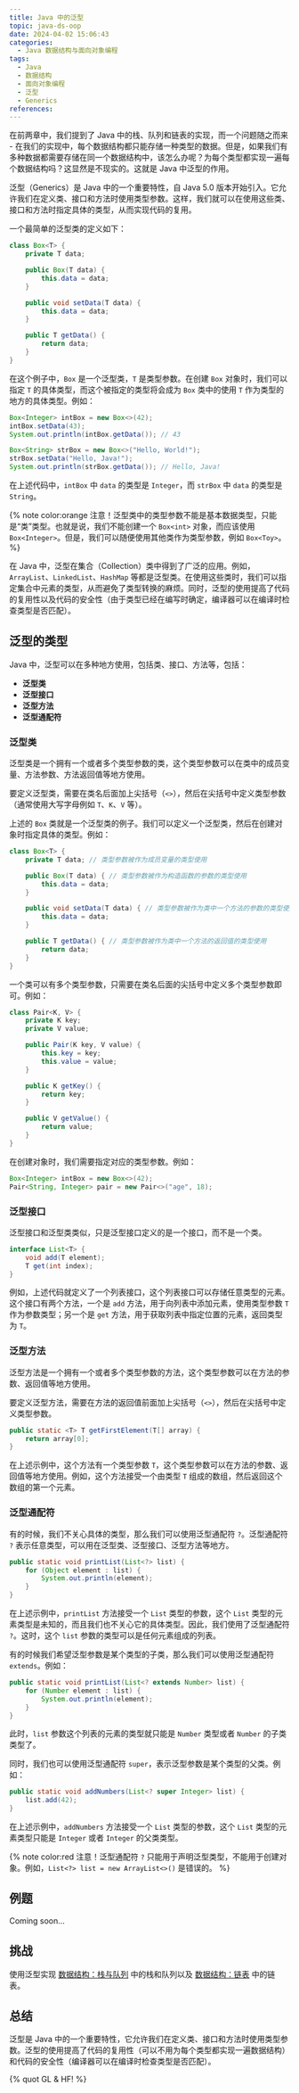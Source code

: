 ```yaml
---
title: Java 中的泛型
topic: java-ds-oop
date: 2024-04-02 15:06:43
categories:
  - Java 数据结构与面向对象编程
tags:
  - Java
  - 数据结构
  - 面向对象编程
  - 泛型
  - Generics
references:
---
```


在前两章中，我们提到了 Java 中的栈、队列和链表的实现，而一个问题随之而来 - 在我们的实现中，每个数据结构都只能存储一种类型的数据。但是，如果我们有多种数据都需要存储在同一个数据结构中，该怎么办呢？为每个类型都实现一遍每个数据结构吗？这显然是不现实的。这就是 Java 中泛型的作用。

泛型（Generics）是 Java 中的一个重要特性，自 Java 5.0 版本开始引入。它允许我们在定义类、接口和方法时使用类型参数。这样，我们就可以在使用这些类、接口和方法时指定具体的类型，从而实现代码的复用。

一个最简单的泛型类的定义如下：

```java
class Box<T> {
    private T data;

    public Box(T data) {
        this.data = data;
    }

    public void setData(T data) {
        this.data = data;
    }

    public T getData() {
        return data;
    }
}
```

在这个例子中，`Box` 是一个泛型类，`T` 是类型参数。在创建 `Box` 对象时，我们可以指定 `T` 的具体类型，而这个被指定的类型将会成为 `Box` 类中的使用 `T` 作为类型的地方的具体类型。例如：

```java
Box<Integer> intBox = new Box<>(42);
intBox.setData(43);
System.out.println(intBox.getData()); // 43

Box<String> strBox = new Box<>("Hello, World!");
strBox.setData("Hello, Java!");
System.out.println(strBox.getData()); // Hello, Java!
```

在上述代码中，`intBox` 中 `data` 的类型是 `Integer`，而 `strBox` 中 `data` 的类型是 `String`。

{% note color:orange 注意！泛型类中的类型参数不能是基本数据类型，只能是“类”类型。也就是说，我们不能创建一个 `Box<int>` 对象，而应该使用 `Box<Integer>`。但是，我们可以随便使用其他类作为类型参数，例如 `Box<Toy>`。 %}

在 Java 中，泛型在集合（Collection）类中得到了广泛的应用。例如，`ArrayList`、`LinkedList`、`HashMap` 等都是泛型类。在使用这些类时，我们可以指定集合中元素的类型，从而避免了类型转换的麻烦。同时，泛型的使用提高了代码的复用性以及代码的安全性（由于类型已经在编写时确定，编译器可以在编译时检查类型是否匹配）。

## 泛型的类型

Java 中，泛型可以在多种地方使用，包括类、接口、方法等，包括：

- **泛型类**
- **泛型接口**
- **泛型方法**
- **泛型通配符**

### 泛型类

泛型类是一个拥有一个或者多个类型参数的类，这个类型参数可以在类中的成员变量、方法参数、方法返回值等地方使用。

要定义泛型类，需要在类名后面加上尖括号（`<>`），然后在尖括号中定义类型参数（通常使用大写字母例如 `T`、`K`、`V` 等）。

上述的 `Box` 类就是一个泛型类的例子。我们可以定义一个泛型类，然后在创建对象时指定具体的类型。例如：

```java
class Box<T> {
    private T data; // 类型参数被作为成员变量的类型使用

    public Box(T data) { // 类型参数被作为构造函数的参数的类型使用
        this.data = data;
    }

    public void setData(T data) { // 类型参数被作为类中一个方法的参数的类型使用
        this.data = data;
    }

    public T getData() { // 类型参数被作为类中一个方法的返回值的类型使用
        return data;
    }
}
```

一个类可以有多个类型参数，只需要在类名后面的尖括号中定义多个类型参数即可。例如：

```java
class Pair<K, V> {
    private K key;
    private V value;

    public Pair(K key, V value) {
        this.key = key;
        this.value = value;
    }

    public K getKey() {
        return key;
    }

    public V getValue() {
        return value;
    }
}
```

在创建对象时，我们需要指定对应的类型参数。例如：

```java
Box<Integer> intBox = new Box<>(42);
Pair<String, Integer> pair = new Pair<>("age", 18);
```

### 泛型接口

泛型接口和泛型类类似，只是泛型接口定义的是一个接口，而不是一个类。

```java
interface List<T> {
    void add(T element);
    T get(int index);
}
```

例如，上述代码就定义了一个列表接口，这个列表接口可以存储任意类型的元素。这个接口有两个方法，一个是 `add` 方法，用于向列表中添加元素，使用类型参数 `T` 作为参数类型；另一个是 `get` 方法，用于获取列表中指定位置的元素，返回类型为 `T`。

### 泛型方法

泛型方法是一个拥有一个或者多个类型参数的方法，这个类型参数可以在方法的参数、返回值等地方使用。

要定义泛型方法，需要在方法的返回值前面加上尖括号（`<>`），然后在尖括号中定义类型参数。

```java
public static <T> T getFirstElement(T[] array) {
    return array[0];
}
```

在上述示例中，这个方法有一个类型参数 `T`，这个类型参数可以在方法的参数、返回值等地方使用。例如，这个方法接受一个由类型 `T` 组成的数组，然后返回这个数组的第一个元素。

### 泛型通配符

有的时候，我们不关心具体的类型，那么我们可以使用泛型通配符 `?`。泛型通配符 `?` 表示任意类型，可以用在泛型类、泛型接口、泛型方法等地方。

```java
public static void printList(List<?> list) {
    for (Object element : list) {
        System.out.println(element);
    }
}
```

在上述示例中，`printList` 方法接受一个 `List` 类型的参数，这个 `List` 类型的元素类型是未知的，而且我们也不关心它的具体类型。因此，我们使用了泛型通配符 `?`。这时，这个 `list` 参数的类型可以是任何元素组成的列表。

有的时候我们希望泛型参数是某个类型的子类，那么我们可以使用泛型通配符 `extends`。例如：

```java
public static void printList(List<? extends Number> list) {
    for (Number element : list) {
        System.out.println(element);
    }
}
```

此时，`list` 参数这个列表的元素的类型就只能是 `Number` 类型或者 `Number` 的子类类型了。

同时，我们也可以使用泛型通配符 `super`，表示泛型参数是某个类型的父类。例如：

```java
public static void addNumbers(List<? super Integer> list) {
    list.add(42);
}
```

在上述示例中，`addNumbers` 方法接受一个 `List` 类型的参数，这个 `List` 类型的元素类型只能是 `Integer` 或者 `Integer` 的父类类型。

{% note color:red 注意！泛型通配符 `?` 只能用于声明泛型类型，不能用于创建对象。例如，`List<?> list = new ArrayList<>()` 是错误的。 %}

## 例题

Coming soon...

## 挑战

使用泛型实现 [数据结构：栈与队列](/java-ds-oop/stack-and-queue) 中的栈和队列以及 [数据结构：链表](/java-ds-oop/linked-list) 中的链表。

## 总结

泛型是 Java 中的一个重要特性，它允许我们在定义类、接口和方法时使用类型参数。泛型的使用提高了代码的复用性（可以不用为每个类型都实现一遍数据结构）和代码的安全性（编译器可以在编译时检查类型是否匹配）。

{% quot GL & HF! %}
